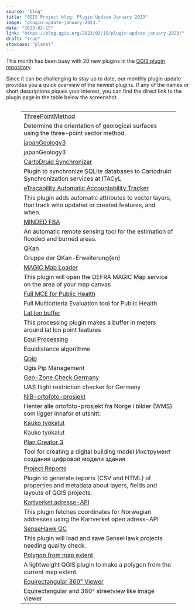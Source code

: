 ```yaml
---
source: "blog"
title: "QGIS Project blog: Plugin Update January 2023"
image: "plugin-update-january-2023."
date: "2023-02-15"
link: "https://blog.qgis.org/2023/02/15/plugin-update-january-2023/"
draft: "true"
showcase: "planet"
---
```


<p>This month has been busy with 20 new plugins in the <a href="https://plugins.qgis.org/plugins/">QGIS plugin repository</a>. </p>



<p>Since it can be challenging to stay up to date, our monthly plugin update provides you a quick overview of the newest plugins. If any of the names or short descriptions piques your interest, you can find the direct link to the plugin page in the table below the screenshot.</p>



<figure class="wp-block-image size-large is-style-default"><a href="https://qgisblog.files.wordpress.com/2023/02/qgis-plugins-2023-01-439017662-e1680370309625.png"><img data-attachment-id="2593" data-permalink="https://blog.qgis.org/2023/02/15/plugin-update-january-2023/qgis-plugins-2023-01/" data-orig-file="https://qgisblog.files.wordpress.com/2023/02/qgis-plugins-2023-01-439017662-e1680370309625.png" data-orig-size="662,2003" data-comments-opened="0" data-image-meta="{&quot;aperture&quot;:&quot;0&quot;,&quot;credit&quot;:&quot;&quot;,&quot;camera&quot;:&quot;&quot;,&quot;caption&quot;:&quot;&quot;,&quot;created_timestamp&quot;:&quot;0&quot;,&quot;copyright&quot;:&quot;&quot;,&quot;focal_length&quot;:&quot;0&quot;,&quot;iso&quot;:&quot;0&quot;,&quot;shutter_speed&quot;:&quot;0&quot;,&quot;title&quot;:&quot;&quot;,&quot;orientation&quot;:&quot;0&quot;}" data-image-title="qgis-plugins-2023-01" data-image-description="" data-image-caption="" data-medium-file="https://qgisblog.files.wordpress.com/2023/02/qgis-plugins-2023-01-439017662-e1680370309625.png?w=99" data-large-file="https://qgisblog.files.wordpress.com/2023/02/qgis-plugins-2023-01-439017662-e1680370309625.png?w=338" src="https://qgisblog.files.wordpress.com/2023/02/qgis-plugins-2023-01-439017662-e1680370309625.png" alt="" class="wp-image-2593" /></a></figure>



<figure class="wp-block-table"><table><tbody><tr><td><a href="https://plugins.qgis.org/plugins/ThreePointMethod/">ThreePointMethod</a></td></tr><tr><td>Determine the orientation of geological surfaces using the three-point vector method.</td></tr><tr><td><a href="https://plugins.qgis.org/plugins/japangeology3/">japanGeology3</a></td></tr><tr><td>japanGeology3</td></tr><tr><td><a href="https://plugins.qgis.org/plugins/cartodruid_sync/">CartoDruid Synchronizer</a></td></tr><tr><td>Plugin to synchronize SQLite databases to Cartodruid Synchronization services at ITACyL</td></tr><tr><td><a href="https://plugins.qgis.org/plugins/e_tracability/">eTracability Automatic Accountability Tracker</a></td></tr><tr><td>This plugin adds automatic attributes to vector layers, that track who updated or created features, and when.</td></tr><tr><td><a href="https://plugins.qgis.org/plugins/minded_fba/">MINDED FBA</a></td></tr><tr><td>An automatic remote sensing tool for the estimation of flooded and burned areas.</td></tr><tr><td><a href="https://plugins.qgis.org/plugins/qkan/">QKan</a></td></tr><tr><td>Gruppe der QKan-Erweiterung(en)</td></tr><tr><td><a href="https://plugins.qgis.org/plugins/magic_map_loader/">MAGIC Map Loader</a></td></tr><tr><td>This plugin will open the DEFRA MAGIC Map service on the area of your map canvas</td></tr><tr><td><a href="https://plugins.qgis.org/plugins/fullmce_Sarah-main/">Full MCE for Public Health</a></td></tr><tr><td>Full Multicriteria Evaluation tool for Public Health</td></tr><tr><td><a href="https://plugins.qgis.org/plugins/latlonbuffer/">Lat lon buffer</a></td></tr><tr><td>This processing plugin makes a buffer in meters around lat lon point features</td></tr><tr><td><a href="https://plugins.qgis.org/plugins/equi_processing/">Equi Processing</a></td></tr><tr><td>Equidistance algorithme</td></tr><tr><td><a href="https://plugins.qgis.org/plugins/Qpip/">Qpip</a></td></tr><tr><td>Qgis Pip Management</td></tr><tr><td><a href="https://plugins.qgis.org/plugins/geo-zone-check-germany/">Geo-Zone Check Germany</a></td></tr><tr><td>UAS flight restriction checker for Germany</td></tr><tr><td><a href="https://plugins.qgis.org/plugins/get_nib-main/">NIB-ortofoto-prosjekt</a></td></tr><tr><td>Henter alle ortofoto-prosjekt fra Norge i bilder (WMS) som ligger innafor et utsnitt.</td></tr><tr><td><a href="https://plugins.qgis.org/plugins/Kauko/">Kauko työkalut</a></td></tr><tr><td>Kauko työkalut</td></tr><tr><td><a href="https://plugins.qgis.org/plugins/PlanCreator-3/">Plan Creator 3</a></td></tr><tr><td>Tool for creating a digital building model Инструмент создания цифровой модели здания</td></tr><tr><td><a href="https://plugins.qgis.org/plugins/project_report/">Project Reports</a></td></tr><tr><td>Plugin to generate reports (CSV and HTML) of properties and metadata about layers, fields and layouts of QGIS projects.</td></tr><tr><td><a href="https://plugins.qgis.org/plugins/kartverket_adresse/">Kartverket adresse-API</a></td></tr><tr><td>This plugin fetches coordinates for Norwegian addresses using the Kartverket open adress-API</td></tr><tr><td><a href="https://plugins.qgis.org/plugins/sensehawk_qc/">SenseHawk QC</a></td></tr><tr><td>This plugin will load and save SenseHawk projects needing quality check.</td></tr><tr><td><a href="https://plugins.qgis.org/plugins/polygon_from_map_extent/">Polygon from map extent</a></td></tr><tr><td>A lightweight QGIS plugin to make a polygon from the current map extent.</td></tr><tr><td><a href="https://plugins.qgis.org/plugins/QgisGLViewer/">Equirectangular 360° Viewer</a></td></tr><tr><td>Equirectangular and 360° streetview like image viewer</td></tr></tbody></table></figure>
